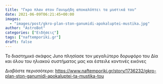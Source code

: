 ```yaml
---
title: "Γκρο πλαν στον Γανυμήδη αποκαλύπτει τα μυστικά του"
date: 2021-06-09T06:21:45+00:00
images:
  - "images/post/gkro-plan-ston-ganumidi-apokaluptei-mustika.jpg"
author: "AstroBot"
categories: ["Ειδήσεις"]
tags: ["naftemporiki.gr"]
draft: false
---
```


Το διαστημικό σκάφος Juno πλησίασε τον μεγαλύτερο δορυφόρο του Δία και όλου του ηλιακού συστήματος μας και έστειλε κοντινές εικόνες

Διαβάστε περισσότερα: https://www.naftemporiki.gr/story/1736232/gkro-plan-ston-ganumidi-apokaluptei-ta-mustika-tou
